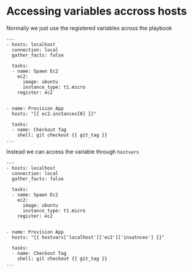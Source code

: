 # Accessing variables accross hosts

Normally we just use the registered variables across the playbook

```
---
- hosts: localhost
  connection: local
  gather_facts: false

  tasks:
  - name: Spawn Ec2
    ec2:
      image: ubuntu
      instance_type: t1.micro
    register: ec2


- name: Provision App
  hosts: "{{ ec2.instances[0] }}"

  tasks:
  - name: Checkout Tag
    shell: git checkout {{ git_tag }}
...
```

Instead we can access the variable through `hostvars`

```
---
- hosts: localhost
  connection: local
  gather_facts: false

  tasks:
  - name: Spawn Ec2
    ec2:
      image: ubuntu
      instance_type: t1.micro
    register: ec2


- name: Provision App
  hosts: "{{ hostvars['localhost']['ec2']['insatnces'] }}"

  tasks:
  - name: Checkout Tag
    shell: git checkout {{ git_tag }}
...
```
